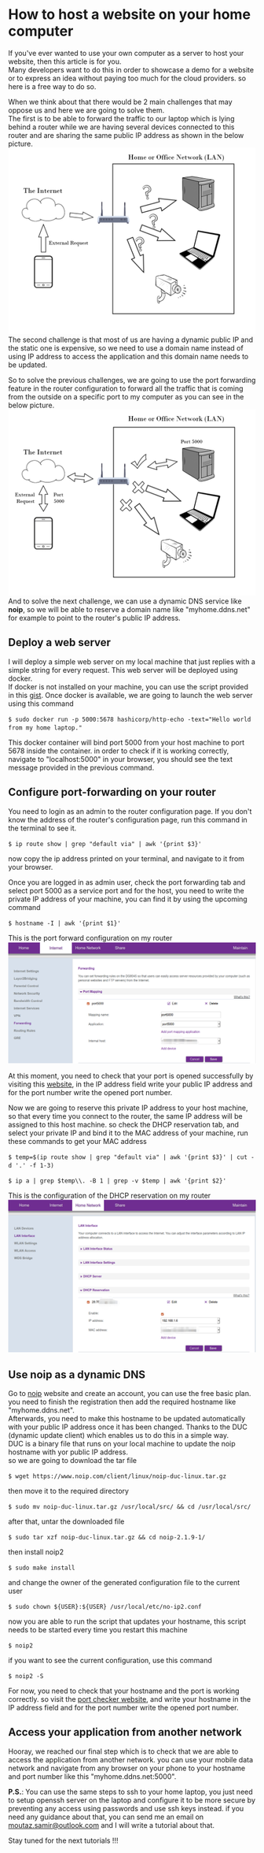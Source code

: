 # How to host a website on your home computer

If you've ever wanted to use your own computer as a server to host your website, then this article is for you.\
Many developers want to do this in order to showcase a demo for a website or to express an idea without paying too much for the cloud providers. so here is a free way to do so.

When we think about that there would be 2 main challenges that may oppose us and here we are going to solve them.\
The first is to be able to forward the traffic to our laptop which is lying behind a router while we are having several devices connected to this router and are sharing the same public IP address as shown in the below picture.\
![](./img/before_port-forwarding.png "Before Port-Forwarding image")
The second challenge is that most of us are having a dynamic public IP and the static one is expensive, so we need to use a domain name instead of using IP address to access the application and this domain name needs to be updated.

So to solve the previous challenges, we are going to use the port forwarding feature in the router configuration to forward all the traffic that is coming from the outside on a specific port to my computer as you can see in the below picture.\
![](./img/after_port-forwarding.png "After Port-Forwarding image")
And to solve the next challenge, we can use a dynamic DNS service like **noip**, so we will be able to reserve a domain name like "myhome.ddns.net" for example to point to the router's public IP address.

## Deploy a web server

I will deploy a simple web server on my local machine that just replies with a simple string for every request. This web server will be deployed using docker.\
If docker is not installed on your machine, you can use the script provided in this [gist](https://gist.github.com/mo3taz1705/3f649b52627ab7b00b2d9fb53aa9600e "Github Gist").
Once docker is available, we are going to launch the web server using this command

`$ sudo docker run -p 5000:5678 hashicorp/http-echo -text="Hello world from my home laptop."`

This docker container will bind port 5000 from your host machine to port 5678 inside the container. in order to check if it is working correctly, navigate to "localhost:5000" in your browser, you should see the text message provided in the previous command.

## Configure port-forwarding on your router

You need to login as an admin to the router configuration page. If you don't know the address of the router's configuration page, run this command in the terminal to see it.

`$ ip route show | grep "default via" | awk '{print $3}'`

now copy the ip address printed on your terminal, and navigate to it from your browser.

Once you are logged in as admin user, check the port forwarding tab and select port 5000 as a service port and for the host, you need to write the private IP address of your machine, you can find it by using the upcoming command

`$ hostname -I | awk '{print $1}'`

This is the port forward configuration on my router
![](./img/port_forward.png "Port Forward Configuration image")

At this moment, you need to check that your port is opened successfully by visiting this [website](https://portchecker.co/ "Port Checker - Check Open Ports Online"), in the IP address field write your public IP address and for the port number write the opened port number.

Now we are going to reserve this private IP address to your host machine, so that every time you connect to the router, the same IP address will be assigned to this host machine.
so check the DHCP reservation tab, and select your private IP and bind it to the MAC address of your machine, run these commands to get your MAC address

`$ temp=$(ip route show | grep "default via" | awk '{print $3}' | cut -d '.' -f 1-3)`

`$ ip a | grep $temp\\. -B 1 | grep -v $temp | awk '{print $2}'`

This is the configuration of the DHCP reservation on my router
![](./img/dhcp_reservation.png "DHCP reservation image")

## Use noip as a dynamic DNS

Go to [noip](https://www.noip.com/sign-up "Create a Free Dynamic DNS No-IP Account") website and create an account, you can use the free basic plan. you need to finish the registration then add the required hostname like "myhome.ddns.net".\
Afterwards, you need to make this hostname to be updated automatically with your public IP address once it has been changed. Thanks to the DUC (dynamic update client) which enables us to do this in a simple way.\
DUC is a binary file that runs on your local machine to update the noip hostname with yor public IP address.\
so we are going to download the tar file

`$ wget https://www.noip.com/client/linux/noip-duc-linux.tar.gz`

then move it to the required directory

`$ sudo mv noip-duc-linux.tar.gz /usr/local/src/ && cd /usr/local/src/`

after that, untar the downloaded file

`$ sudo tar xzf noip-duc-linux.tar.gz && cd noip-2.1.9-1/`

then install noip2

`$ sudo make install`

and change the owner of the generated configuration file to the current user

`$ sudo chown ${USER}:${USER} /usr/local/etc/no-ip2.conf`

now you are able to run the script that updates your hostname, this script needs to be started every time you restart this machine

`$ noip2`

if you want to see the current configuration, use this command

`$ noip2 -S`

For now, you need to check that your hostname and the port is working correctly. so visit the [port checker website](https://portchecker.co/ "Port Checker - Check Open Ports Online"), and write your hostname in the IP address field and for the port number write the opened port number.

## Access your application from another network

Hooray, we reached our final step which is to check that we are able to access the application from another network. you can use your mobile data network and navigate from any browser on your phone to your hostname and port number like this "myhome.ddns.net:5000".

**P.S.**: You can use the same steps to ssh to your home laptop, you just need to setup openssh server on the laptop and configure it to be more secure by preventing any access using passwords and use ssh keys instead. if you need any guidance about that, you can send me an email on moutaz.samir@outlook.com and I will write a tutorial about that.

Stay tuned for the next tutorials !!!
